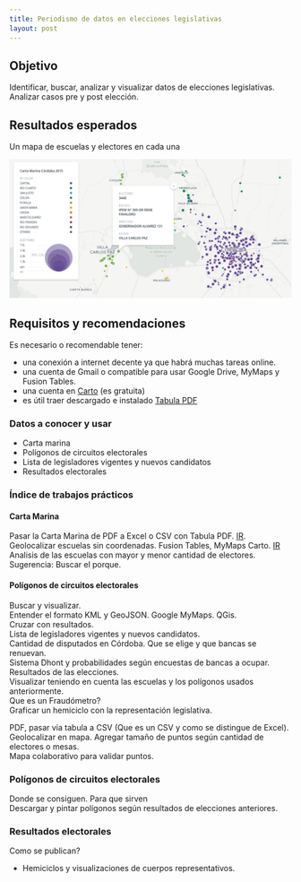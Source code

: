 ```yaml
---
title: Periodismo de datos en elecciones legislativas
layout: post
---
```

## Objetivo
Identificar, buscar, analizar y visualizar datos de elecciones legislativas.  
Analizar casos pre y post elección.  

## Resultados esperados

Un mapa de escuelas y electores en cada una

![Mapa OK carto](img/carto2-ok.png)

## Requisitos y recomendaciones
Es necesario o recomendable tener: 
 - una conexión a internet decente ya que habrá muchas tareas online.
 - una cuenta de Gmail o compatible para usar Google Drive, MyMaps y Fusion Tables.
 - una cuenta en [Carto](https://carto.com/) (es gratuita)
 - es útil traer descargado e instalado [Tabula PDF](http://tabula.technology/)
 
### Datos a conocer y usar
 - Carta marina
 - Polígonos de circuitos electorales
 - Lista de legisladores vigentes y nuevos candidatos
 - Resultados electorales

### Índice de trabajos prácticos

#### Carta Marina
Pasar la Carta Marina de PDF a Excel o CSV con Tabula PDF. [IR](curso/carta-marina-Cordoba.md).   
Geolocalizar escuelas sin coordenadas. Fusion Tables, MyMaps Carto. [IR](curso/geolocalizar-csv.md)  
Analisis de las escuelas con mayor y menor cantidad de electores. Sugerencia: Buscar el porque.  
 
#### Polígonos de circuitos electorales
Buscar y visualizar.  
Entender el formato KML y GeoJSON. Google MyMaps. QGis.  
Cruzar con resultados.  
Lista de legisladores vigentes y nuevos candidatos.  
Cantidad de disputados en Córdoba. Que se elige y que bancas se renuevan.  
Sistema Dhont y probabilidades según encuestas de bancas a ocupar.  
Resultados de las elecciones.  
Visualizar teniendo en cuenta las escuelas y los polígonos usados anteriormente.  
Que es un Fraudómetro?  
Graficar un hemiciclo con la representación legislativa.  

 
PDF, pasar vía tabula a CSV (Que es un CSV y como se distingue de Excel).  
Geolocalizar en mapa. Agregar tamaño de puntos según cantidad de electores o mesas.  
Mapa colaborativo para validar puntos.  
 
### Polígonos de circuitos electorales
Donde se consiguen. Para que sirven  
Descargar y pintar polígonos según resultados de elecciones anteriores.  
 
### Resultados electorales
Como se publican?  
 - Hemiciclos y visualizaciones de cuerpos representativos.
 
 
